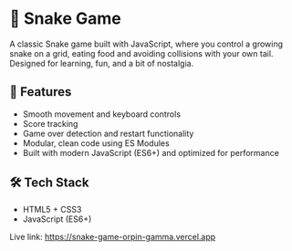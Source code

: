 # 🐍 Snake Game

A classic Snake game built with JavaScript, where you control a growing snake on a grid, eating food and avoiding collisions with your own tail. Designed for learning, fun, and a bit of nostalgia.

## 🚀 Features

- Smooth movement and keyboard controls
- Score tracking
- Game over detection and restart functionality
- Modular, clean code using ES Modules
- Built with modern JavaScript (ES6+) and optimized for performance

## 🛠 Tech Stack

- HTML5 + CSS3
- JavaScript (ES6+)


Live link: https://snake-game-orpin-gamma.vercel.app
